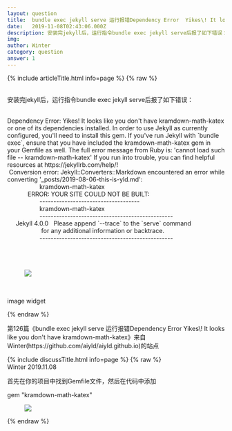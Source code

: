 ```yaml
---
layout: question
title:  bundle exec jekyll serve 运行报错Dependency Error  Yikes\! It looks like you don't have kramdown-math-katex
date:   2019-11-08T02:43:06.000Z
description: ​​​​​​​安装完jekyll后，运行指令bundle exec jekyll serve后报了如下错误：Dependency Error  Yike...
img: 
author: Winter
category: question
answer: 1
---
```

<div class="article-root">
  <div class="article">
    {% include articleTitle.html info=page %}
    {% raw %}
    <div class="article-content"><p><br>安装完jekyll后，运行指令bundle exec jekyll serve后报了如下错误：</p><p><br>Dependency Error: Yikes! It looks like you don't have kramdown-math-katex or one of its dependencies installed. In order to use Jekyll as currently configured, you'll need to install this gem. If you've run Jekyll with `bundle exec`, ensure that you have included the kramdown-math-katex gem in your Gemfile as well. The full error message from Ruby is: 'cannot load such file -- kramdown-math-katex' If you run into trouble, you can find helpful resources at https://jekyllrb.com/help/!<br>&nbsp;Conversion error: Jekyll::Converters::Markdown encountered an error while converting '_posts/2019-08-06-this-is-yld.md':<br>&nbsp; &nbsp; &nbsp; &nbsp; &nbsp; &nbsp; &nbsp; &nbsp; &nbsp; &nbsp;kramdown-math-katex<br>&nbsp; &nbsp; &nbsp; &nbsp; &nbsp; &nbsp; ERROR: YOUR SITE COULD NOT BE BUILT:<br>&nbsp; &nbsp; &nbsp; &nbsp; &nbsp; &nbsp; &nbsp; &nbsp; &nbsp; &nbsp;------------------------------------<br>&nbsp; &nbsp; &nbsp; &nbsp; &nbsp; &nbsp; &nbsp; &nbsp; &nbsp; &nbsp;kramdown-math-katex<br>&nbsp; &nbsp; &nbsp; &nbsp; &nbsp; &nbsp; &nbsp; &nbsp; &nbsp; &nbsp;------------------------------------------------<br>&nbsp; &nbsp; &nbsp;Jekyll 4.0.0 &nbsp; Please append `--trace` to the `serve` command<br>&nbsp; &nbsp; &nbsp; &nbsp; &nbsp; &nbsp; &nbsp; &nbsp; &nbsp; &nbsp; for any additional information or backtrace.<br>&nbsp; &nbsp; &nbsp; &nbsp; &nbsp; &nbsp; &nbsp; &nbsp; &nbsp; &nbsp;------------------------------------------------<br><br><br>&nbsp;</p><figure class="image"><img src="https://www.samyoc.com/uploads/users/1/images/1573180974925.png"><figcaption><br>&nbsp;</figcaption></figure><p>image widget</p></div>
    {% endraw %}
  </div>
  <p class="winter_mark">第126篇《bundle exec jekyll serve 运行报错Dependency Error  Yikes\! It looks like you don't have kramdown-math-katex》来自Winter(https://github.com/aiyld/aiyld.github.io)的站点</p>
  <div class="discuss-wrapper">
    {% include discussTitle.html info=page %}
    {% raw %}
    <div class="discuss-item">
        <div class="discuss-parent">
          <div class="discuss-meta">
            <span class="discuss-user">Winter</span>
            <span class="discuss-time">2019.11.08</span>
          </div>
          <div class="discuss-comment"><p>首先在你的项目中找到Gemfile文件，然后在代码中添加</p><p>gem&nbsp;"kramdown-math-katex"</p><figure class="image"><img src="https://www.samyoc.com/uploads/users/1/images/1573181182945.png"></figure></div>
        </div></div>
    {% endraw %}
  </div>
<div>
